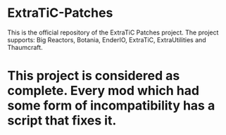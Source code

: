 # ExtraTiC-Patches
This is the official repository of the ExtraTiC Patches project.
The project supports: Big Reactors, Botania, EnderIO, ExtraTiC, ExtraUtilities and Thaumcraft.

# This project is considered as complete. Every mod which had some form of incompatibility has a script that fixes it.
